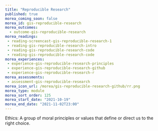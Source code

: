 ```yaml
---
title: "Reproducible Research"
published: true
morea_coming_soon: false
morea_id: gis-reproducible-research
morea_outcomes:
  - outcome-gis-reproducible-research
morea_readings:
 - reading-screencast-gis-reproducible-research-1
 - reading-gis-reproducible-research-intro
 - reading-gis-reproducible-research-code
 - reading-gis-reproducible-research-code
morea_experiences:
 - experience-gis-reproducible-research-principles
 - experience-gis-reproducible-research-github
 - experience-gis-reproducible-research-r
morea_assessments:
 - assessment-gis-reproducible-research
morea_icon_url: /morea/gis-reproducible-research-github/rr.png
morea_type: module
morea_sort_order: 125
morea_start_date: "2021-10-19"
morea_end_date: "2021-11-02T23:00"
---
```


Ethics: A group of moral principles or values that define or direct us to the right choice.
